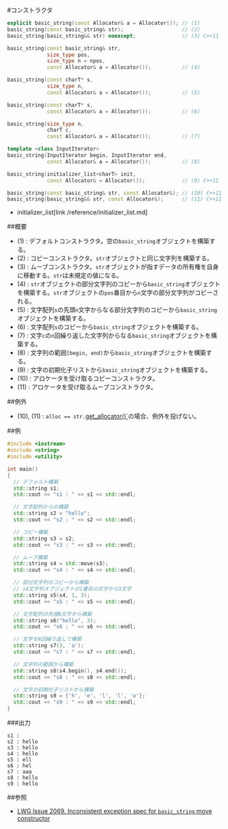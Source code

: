 #コンストラクタ
```cpp
explicit basic_string(const Allocator& a = Allocator()); // (1)
basic_string(const basic_string& str);                   // (2)
basic_string(basic_string&& str) noexcept;               // (3) C++11

basic_string(const basic_string& str,
             size_type pos,
             size_type n = npos,
             const Allocator& a = Allocator());          // (4)

basic_string(const charT* s,
             size_type n,
             const Allocator& a = Allocator());          // (5)

basic_string(const charT* s,
             const Allocator& a = Allocator());          // (6)

basic_string(size_type n,
             charT c,
             const Allocator& a = Allocator());          // (7)

template <class InputIterator>
basic_string(InputIterator begin, InputIterator end,
             const Allocator& a = Allocator());          // (8)

basic_string(initializer_list<charT> init,
             const Allocator& = Allocator());            // (9) C++11

basic_string(const basic_string& str, const Allocator&); // (10) C++11
basic_string(basic_string&& str, const Allocator&);      // (11) C++11
```
* initializer_list[link /reference/initializer_list.md]

##概要
- (1) : デフォルトコンストラクタ。空の`basic_string`オブジェクトを構築する。
- (2) : コピーコンストラクタ。`str`オブジェクトと同じ文字列を構築する。
- (3) : ムーブコンストラクタ。`str`オブジェクトが指すデータの所有権を自身に移動する。`str`は未規定の値になる。
- (4) : `str`オブジェクトの部分文字列のコピーから`basic_string`オブジェクトを構築する。`str`オブジェクトの`pos`番目から`n`文字の部分文字列がコピーされる。
- (5) : 文字配列`s`の先頭`n`文字からなる部分文字列のコピーから`basic_string`オブジェクトを構築する。
- (6) : 文字配列`s`のコピーから`basic_string`オブジェクトを構築する。
- (7) : 文字`c`の`n`回繰り返した文字列からなる`basic_string`オブジェクトを構築する。
- (8) : 文字列の範囲`[begin, end)`から`basic_string`オブジェクトを構築する。
- (9) : 文字の初期化子リストから`basic_string`オブジェクトを構築する。
- (10) : アロケータを受け取るコピーコンストラクタ。
- (11) : アロケータを受け取るムーブコンストラクタ。


##例外
- (10), (11) : `alloc == str.`[get_allocator()`](./get_allocator.md)の場合、例外を投げない。


##例
```cpp
#include <iostream>
#include <string>
#include <utility>

int main()
{
  // デフォルト構築
  std::string s1;
  std::cout << "s1 : " << s1 << std::endl;

  // 文字配列からの構築
  std::string s2 = "hello";
  std::cout << "s2 : " << s2 << std::endl;

  // コピー構築
  std::string s3 = s2;
  std::cout << "s3 : " << s3 << std::endl;

  // ムーブ構築
  std::string s4 = std::move(s3);
  std::cout << "s4 : " << s4 << std::endl;

  // 部分文字列のコピーから構築
  // s4文字列オブジェクトの1番目の文字から3文字
  std::string s5(s4, 1, 3);
  std::cout << "s5 : " << s5 << std::endl;

  // 文字配列の先頭N文字から構築
  std::string s6("hello", 3);
  std::cout << "s6 : " << s6 << std::endl;

  // 文字をN回繰り返して構築
  std::string s7(3, 'a');
  std::cout << "s7 : " << s7 << std::endl;

  // 文字列の範囲から構築
  std::string s8(s4.begin(), s4.end());
  std::cout << "s8 : " << s8 << std::endl;

  // 文字の初期化子リストから構築
  std::string s9 = {'h', 'e', 'l', 'l', 'o'};
  std::cout << "s9 : " << s9 << std::endl;
}
```

###出力
```
s1 : 
s2 : hello
s3 : hello
s4 : hello
s5 : ell
s6 : hel
s7 : aaa
s8 : hello
s9 : hello
```

##参照
- [LWG Issue 2069. Inconsistent exception spec for `basic_string` move constructor](http://www.open-std.org/jtc1/sc22/wg21/docs/lwg-defects.html#2069)

